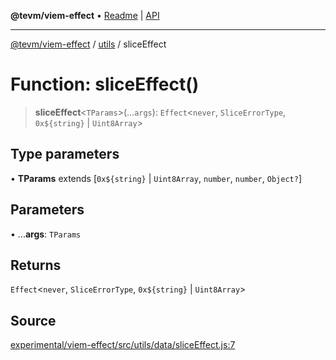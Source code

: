 **@tevm/viem-effect** • [Readme](../../README.md) \| [API](../../modules.md)

***

[@tevm/viem-effect](../../README.md) / [utils](../README.md) / sliceEffect

# Function: sliceEffect()

> **sliceEffect**\<`TParams`\>(...`args`): `Effect`\<`never`, `SliceErrorType`, ```0x${string}``` \| `Uint8Array`\>

## Type parameters

• **TParams** extends [```0x${string}``` \| `Uint8Array`, `number`, `number`, `Object?`]

## Parameters

• ...**args**: `TParams`

## Returns

`Effect`\<`never`, `SliceErrorType`, ```0x${string}``` \| `Uint8Array`\>

## Source

[experimental/viem-effect/src/utils/data/sliceEffect.js:7](https://github.com/evmts/tevm-monorepo/blob/main/experimental/viem-effect/src/utils/data/sliceEffect.js#L7)

